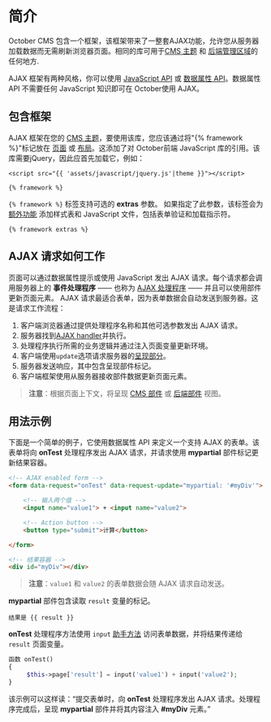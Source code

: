 # 简介

October CMS 包含一个框架，该框架带来了一整套AJAX功能，允许您从服务器加载数据而无需刷新浏览器页面。相同的库可用于[CMS 主题](../cms/themes.md) 和 [后端管理区域](../backend/controllers-ajax#oc-using-ajax-handlers)的任何地方.

AJAX 框架有两种风格，你可以使用 [JavaScript API](../ajax/javascript-api.md) 或 [数据属性 API](../ajax/attributes-api.md)。数据属性 API 不需要任何 JavaScript 知识即可在 October使用 AJAX。

## 包含框架

AJAX 框架在您的 [CMS 主题](../cms/themes.md)，要使用该库，您应该通过将"{% framework %}"标记放在 [页面](../cms/pages.md) 或 [布局](../cms/layouts.md)。这添加了对 October前端 JavaScript 库的引用。该库需要jQuery，因此应首先加载它，例如：

```twig
<script src="{{ 'assets/javascript/jquery.js'|theme }}"></script>

{% framework %}
```

`{% framework %}` 标签支持可选的 **extras** 参数。 如果指定了此参数，该标签会为 [额外功能](../ajax/extras.md) 添加样式表和 JavaScript 文件，包括表单验证和加载指示符。

```twig
{% framework extras %}
```

## AJAX 请求如何工作

页面可以通过数据属性提示或使用 JavaScript 发出 AJAX 请求。每个请求都会调用服务器上的 **事件处理程序** —— 也称为 [AJAX 处理程序](../ajax/handlers.md) —— 并且可以使用部件更新页面元素。 AJAX 请求最适合表单，因为表单数据会自动发送到服务器。这是请求工作流程：

1. 客户端浏览器通过提供处理程序名称和其他可选参数发出 AJAX 请求。
2. 服务器找到[AJAX handler](../ajax/handlers.md)并执行。
3. 处理程序执行所需的业务逻辑并通过注入页面变量更新环境。
4. 客户端使用`update`选项请求服务器的[呈现部分](../ajax/update-partials.md)。
5. 服务器发送响应，其中包含呈现部件标记。
6. 客户端框架使用从服务器接收部件数据更新页面元素。

> **注意**：根据页面上下文，将呈现 [CMS 部件](../cms/partials.md) 或 [后端部件](../backend/views-partials.md) 视图。

## 用法示例

下面是一个简单的例子，它使用数据属性 API 来定义一个支持 AJAX 的表单。该表单将向 **onTest** 处理程序发出 AJAX 请求，并请求使用 **mypartial** 部件标记更新结果容器。

```html
<!-- AJAX enabled form -->
<form data-request="onTest" data-request-update="mypartial: '#myDiv'">

    <!-- 输入两个值 -->
    <input name="value1"> + <input name="value2">

    <!-- Action button -->
    <button type="submit">计算</button>

</form>

<!-- 结果容器 -->
<div id="myDiv"></div>
```
> **注意**：`value1` 和 `value2` 的表单数据会随 AJAX 请求自动发送。

**mypartial** 部件包含读取 `result` 变量的标记。

```twig
结果是 {{ result }}
```

**onTest** 处理程序方法使用 `input` [助手方法](../services/helper.md#oc-method-input) 访问表单数据，并将结果传递给 `result` 页面变量。

```php
函数 onTest()
{
     $this->page['result'] = input('value1') + input('value2');
}
```

该示例可以这样读：“提交表单时，向 **onTest** 处理程序发出 AJAX 请求。处理程序完成后，呈现 **mypartial** 部件并将其内容注入 **#myDiv** 元素。”